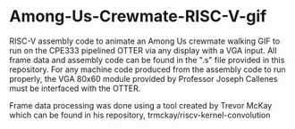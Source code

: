 # Among-Us-Crewmate-RISC-V-gif
RISC-V assembly code to animate an Among Us crewmate walking GIF to run on the CPE333 pipelined OTTER via any display with a VGA input. 
All frame data and assembly code can be found in the ".s" file provided in this repository. For any machine code produced from the assembly code to run properly, the VGA 80x60 module provided by Professor Joseph Callenes must be interfaced with the OTTER.

Frame data processing was done using a tool created by Trevor McKay which can be found in his repository, trmckay/riscv-kernel-convolution
